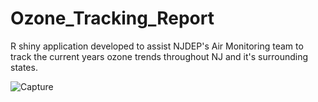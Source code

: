 # Ozone_Tracking_Report
R shiny application developed to assist NJDEP's Air Monitoring team to track the current years ozone trends throughout NJ and it's surrounding states.

![Capture](https://user-images.githubusercontent.com/36116239/197850561-8cc64b1d-b243-47d0-826f-e4c9a99b3105.PNG)
